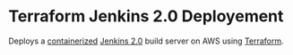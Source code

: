 # Terraform Jenkins 2.0 Deployement

Deploys a [containerized](https://hub.docker.com/r/library/jenkins/tags/) [Jenkins 2.0](https://jenkins.io/2.0/) build server on AWS using [Terraform](https://www.terraform.io/).
